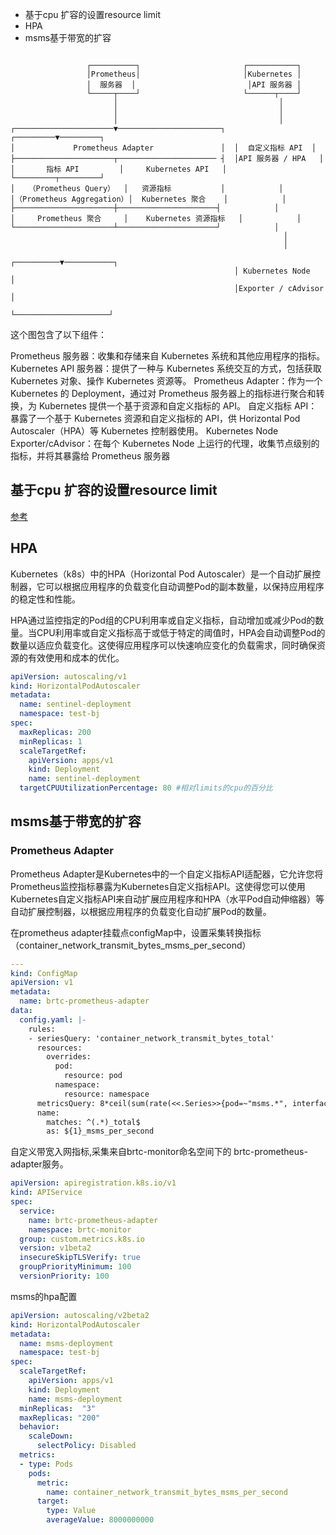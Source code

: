 - 基于cpu 扩容的设置resource limit
- HPA
- msms基于带宽的扩容
```

                 ┌──────────┐                       ┌───────────┐
                 │Prometheus│                       │Kubernetes │
                 │  服务器  │                         │API 服务器 │
                 └─────┬────┘                       └──────┬────┘
                       │                                    │
                       │                                    │
                       │                                    │
┌──────────────────────▼───────────────────────┐  ┌─────────▼─────────┐
│             Prometheus Adapter               │  │  自定义指标 API  │
├──────────────────────┬────────────────────── ┤  │API 服务器 / HPA   │
│       指标 API         │     Kubernetes API   │  └─────────┬─────────┘
│   （Prometheus Query）  │   资源指标           │            │
│（Prometheus Aggregation）│  Kubernetes 聚合    │            │
├──────────────────────┼──────────────────────┤            │
│     Prometheus 聚合     │    Kubernetes 资源指标   │            │
└──────────────────────┴──────────────────────┘            │
                                                             │
                                                             │
                                                  ┌──────────▼───────────┐
                                                  │ Kubernetes Node     │
                                                  │Exporter / cAdvisor   │
                                                  └─────────────────────┘
```
这个图包含了以下组件：

Prometheus 服务器：收集和存储来自 Kubernetes 系统和其他应用程序的指标。
Kubernetes API 服务器：提供了一种与 Kubernetes 系统交互的方式，包括获取 Kubernetes 对象、操作 Kubernetes 资源等。
Prometheus Adapter：作为一个 Kubernetes 的 Deployment，通过对 Prometheus 服务器上的指标进行聚合和转换，为 Kubernetes 提供一个基于资源和自定义指标的 API。
自定义指标 API：暴露了一个基于 Kubernetes 资源和自定义指标的 API，供 Horizontal Pod Autoscaler（HPA）等 Kubernetes 控制器使用。
Kubernetes Node Exporter/cAdvisor：在每个 Kubernetes Node 上运行的代理，收集节点级别的指标，并将其暴露给 Prometheus 服务器

## 基于cpu 扩容的设置resource limit
[参考](../03-Scheduling/12-Resource-Limits.md)

## HPA

Kubernetes（k8s）中的HPA（Horizontal Pod Autoscaler）是一个自动扩展控制器，它可以根据应用程序的负载变化自动调整Pod的副本数量，以保持应用程序的稳定性和性能。

HPA通过监控指定的Pod组的CPU利用率或自定义指标，自动增加或减少Pod的数量。当CPU利用率或自定义指标高于或低于特定的阈值时，HPA会自动调整Pod的数量以适应负载变化。这使得应用程序可以快速响应变化的负载需求，同时确保资源的有效使用和成本的优化。

```yaml
apiVersion: autoscaling/v1
kind: HorizontalPodAutoscaler
metadata:
  name: sentinel-deployment
  namespace: test-bj
spec:
  maxReplicas: 200
  minReplicas: 1
  scaleTargetRef:
    apiVersion: apps/v1
    kind: Deployment
    name: sentinel-deployment
  targetCPUUtilizationPercentage: 80 #相对limits的cpu的百分比
```


## msms基于带宽的扩容

### Prometheus Adapter
Prometheus Adapter是Kubernetes中的一个自定义指标API适配器，它允许您将Prometheus监控指标暴露为Kubernetes自定义指标API。这使得您可以使用Kubernetes自定义指标API来自动扩展应用程序和HPA（水平Pod自动伸缩器）等自动扩展控制器，以根据应用程序的负载变化自动扩展Pod的数量。


在prometheus adapter挂载点configMap中，设置采集转换指标（container_network_transmit_bytes_msms_per_second）
```yaml
---
kind: ConfigMap
apiVersion: v1
metadata:
  name: brtc-prometheus-adapter
data:
  config.yaml: |-
    rules:
    - seriesQuery: 'container_network_transmit_bytes_total'
      resources:
        overrides:
          pod:
            resource: pod
          namespace:
            resource: namespace
      metricsQuery: 8*ceil(sum(rate(<<.Series>>{pod=~"msms.*", interface=~"eth.*"}[3m])) by (pod))
      name:
        matches: ^(.*)_total$
        as: ${1}_msms_per_second
```

自定义带宽入网指标,采集来自brtc-monitor命名空间下的 brtc-prometheus-adapter服务。
```yaml
apiVersion: apiregistration.k8s.io/v1
kind: APIService
spec:
  service:                         
    name: brtc-prometheus-adapter
    namespace: brtc-monitor
  group: custom.metrics.k8s.io
  version: v1beta2
  insecureSkipTLSVerify: true
  groupPriorityMinimum: 100
  versionPriority: 100

```

msms的hpa配置
```yaml
apiVersion: autoscaling/v2beta2
kind: HorizontalPodAutoscaler
metadata:
  name: msms-deployment
  namespace: test-bj
spec:
  scaleTargetRef:
    apiVersion: apps/v1
    kind: Deployment
    name: msms-deployment
  minReplicas:  "3"
  maxReplicas: "200"
  behavior:
    scaleDown:
      selectPolicy: Disabled
  metrics:
  - type: Pods
    pods:
      metric:
        name: container_network_transmit_bytes_msms_per_second 
      target:
        type: Value
        averageValue: 8000000000
```